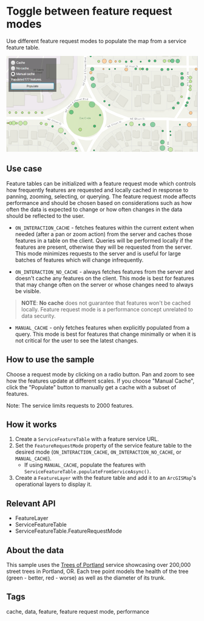 # Toggle between feature request modes

Use different feature request modes to populate the map from a service feature table.

![Toggle between feature request modes](ToggleBetweenFeatureRequestModes.png)

## Use case

Feature tables can be initialized with a feature request mode which controls how frequently features are requested and locally cached in response to panning, zooming, selecting, or querying. The feature request mode affects performance and should be chosen based on considerations such as how often the data is expected to change or how often changes in the data should be reflected to the user.

* `ON_INTERACTION_CACHE` - fetches features within the current extent when needed (after a pan or zoom action) from the server and caches those features in a table on the client. Queries will be performed locally if the features are present, otherwise they will be requested from the server. This mode minimizes requests to the server and is useful for large batches of features which will change infrequently.

* `ON_INTERACTION_NO_CACHE` - always fetches features from the server and doesn't cache any features on the client. This mode is best for features that may change often on the server or whose changes need to always be visible.
> **NOTE**: **No cache** does not guarantee that features won't be cached locally. Feature request mode is a performance concept unrelated to data security.

* `MANUAL_CACHE` - only fetches features when explicitly populated from a query. This mode is best for features that change minimally or when it is not critical for the user to see the latest changes.

## How to use the sample

Choose a request mode by clicking on a radio button. Pan and zoom to see how the features update at different scales. If you choose "Manual Cache", click the "Populate" button to manually get a cache with a subset of features.

Note: The service limits requests to 2000 features.

## How it works

1. Create a `ServiceFeatureTable` with a feature service URL.
2. Set the `FeatureRequestMode` property of the service feature table to the desired mode (`ON_INTERACTION_CACHE`, `ON_INTERACTION_NO_CACHE`, or `MANUAL_CACHE`).
    * If using `MANUAL_CACHE`, populate the features with `ServiceFeatureTable.populateFromServiceAsync()`.
3. Create a `FeatureLayer` with the feature table and add it to an `ArcGISMap`'s operational layers to display it.

## Relevant API

* FeatureLayer
* ServiceFeatureTable
* ServiceFeatureTable.FeatureRequestMode

## About the data

This sample uses the [Trees of Portland](https://services2.arcgis.com/ZQgQTuoyBrtmoGdP/arcgis/rest/services/Trees_of_Portland/FeatureServer/0) service showcasing over 200,000 street trees in Portland, OR. Each tree point models the health of the tree (green - better, red - worse) as well as the diameter of its trunk.

## Tags

cache, data, feature, feature request mode, performance